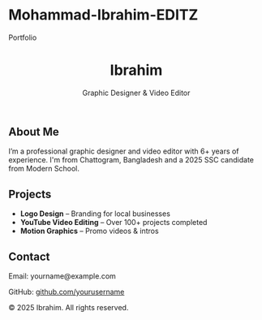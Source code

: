 # Mohammad-Ibrahim-EDITZ
Portfolio
<!DOCTYPE html>
<html lang="en">
<head>
  <meta charset="UTF-8" />
  <meta name="viewport" content="width=device-width, initial-scale=1.0"/>
  <title>Ibrahim's Portfolio</title>
  <link rel="stylesheet" href="style.css" />
</head>
<body>
  <header>
    <h1>Ibrahim</h1>
    <p>Graphic Designer & Video Editor</p>
  </header>

  <section class="about">
    <h2>About Me</h2>
    <p>
      I’m a professional graphic designer and video editor with 6+ years of experience.
      I'm from Chattogram, Bangladesh and a 2025 SSC candidate from Modern School.
    </p>
  </section>

  <section class="projects">
    <h2>Projects</h2>
    <ul>
      <li><strong>Logo Design</strong> – Branding for local businesses</li>
      <li><strong>YouTube Video Editing</strong> – Over 100+ projects completed</li>
      <li><strong>Motion Graphics</strong> – Promo videos & intros</li>
    </ul>
  </section>

  <section class="contact">
    <h2>Contact</h2>
    <p>Email: yourname@example.com</p>
    <p>GitHub: <a href="https://github.com/yourusername">github.com/yourusername</a></p>
  </section>

  <footer>
    <p>&copy; 2025 Ibrahim. All rights reserved.</p>
  </footer>
</body>
</html>

